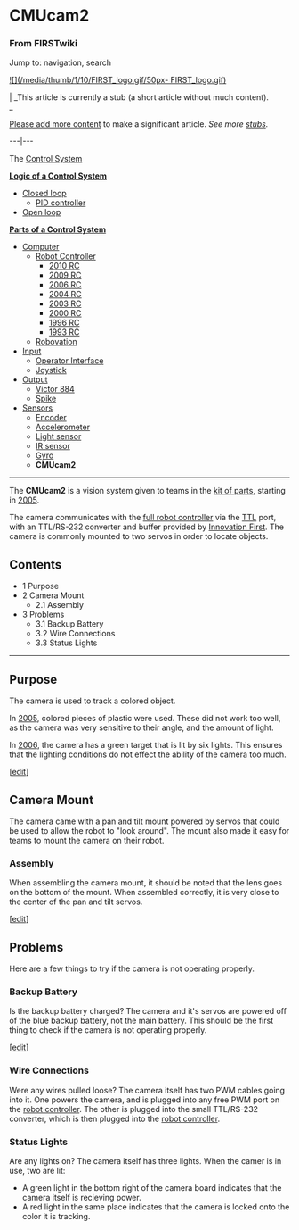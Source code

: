 # CMUcam2

### From FIRSTwiki

Jump to: navigation, search

[![](/media/thumb/1/10/FIRST_logo.gif/50px-
FIRST_logo.gif)](/index.php/Image:FIRST_logo.gif "" )

|  _This article is currently a stub (a short article without much content).  
_

[Please add more
content](http://www.firstwiki.net/index.php?title=CMUcam2&action=edit
"http://www.firstwiki.net/index.php?title=CMUcam2&action=edit" ) to make a
significant article. _See more [stubs](/index.php/Special:Shortpages
"Special:Shortpages" )._  
  
---|---  
  
  

The [Control System](/index.php/Control_system "Control system" )

**[Logic of a Control System](/index.php/Logic_of_a_control_system "Logic of a control system" )**

  * [Closed loop](/index.php/Closed_loop "Closed loop" )
    * [PID controller](/index.php/PID_controller "PID controller" )
  * [Open loop](/index.php/Open_loop "Open loop" )

**[Parts of a Control System](/index.php/Parts_of_a_control_system "Parts of a control system" )**

  * [Computer](/index.php/Computer "Computer" )
    * [Robot Controller](/index.php/Robot_Controller "Robot Controller" )
      * [2010 RC](/index.php/Robot_Controller_%282010%29 "Robot Controller \(2010\)" )
      * [2009 RC](/index.php/Robot_Controller_%282009%29 "Robot Controller \(2009\)" )
      * [2006 RC](/index.php/Robot_Controller_%282006%29 "Robot Controller \(2006\)" )
      * [2004 RC](/index.php/Robot_Controller_%282004%29 "Robot Controller \(2004\)" )
      * [2003 RC](/index.php/Robot_Controller_%282003%29 "Robot Controller \(2003\)" )
      * [2000 RC](/index.php/Robot_Controller_%282000%29 "Robot Controller \(2000\)" )
      * [1996 RC](/index.php?title=Robot_Controller_%281996%29&action=edit "Robot Controller \(1996\)" )
      * [1993 RC](/index.php?title=Robot_Controller_%281993%29&action=edit "Robot Controller \(1993\)" )
    * [Robovation](/index.php/Robovation "Robovation" )
  * [Input](/index.php/Input "Input" )
    * [Operator Interface](/index.php/Operator_Interface "Operator Interface" )
    * [Joystick](/index.php/Joystick "Joystick" )
  * [Output](/index.php/Output "Output" )
    * [Victor 884](/index.php/Victor_884 "Victor 884" )
    * [Spike](/index.php/Spike "Spike" )
  * [Sensors](/index.php/Sensor "Sensor" )
    * [Encoder](/index.php/Encoder "Encoder" )
    * [Accelerometer](/index.php/Accelerometer "Accelerometer" )
    * [Light sensor](/index.php?title=Light_sensor&action=edit "Light sensor" )
    * [IR sensor](/index.php/IR_sensor "IR sensor" )
    * [Gyro](/index.php/Gyro "Gyro" )
    * **CMUcam2**  
---  
  
The **CMUcam2** is a vision system given to teams in the [kit of
parts](/index.php/Kit_of_parts "Kit of parts" ), starting in
[2005](/index.php/Triple_Play "Triple Play" ).

The camera communicates with the [full robot
controller](/index.php/Full_robot_controller "Full robot controller" ) via the
[TTL](/index.php?title=TTL&action=edit "TTL" ) port, with an TTL/RS-232
converter and buffer provided by [Innovation
First](/index.php/Innovation_First%2C_Inc. "Innovation First, Inc." ). The
camera is commonly mounted to two servos in order to locate objects.

## Contents

  * 1 Purpose
  * 2 Camera Mount
    * 2.1 Assembly
  * 3 Problems
    * 3.1 Backup Battery
    * 3.2 Wire Connections
    * 3.3 Status Lights  
---  
  

## Purpose

The camera is used to track a colored object.

In [2005](/index.php/Triple_Play "Triple Play" ), colored pieces of plastic
were used. These did not work too well, as the camera was very sensitive to
their angle, and the amount of light.

In [2006](/index.php/Aim_High "Aim High" ), the camera has a green target that
is lit by six lights. This ensures that the lighting conditions do not effect
the ability of the camera too much.

[[edit](/index.php?title=CMUcam2&action=edit&section=2 "Edit section: Camera
Mount" )]

## Camera Mount

The camera came with a pan and tilt mount powered by servos that could be used
to allow the robot to "look around". The mount also made it easy for teams to
mount the camera on their robot.


### Assembly

When assembling the camera mount, it should be noted that the lens goes on the
bottom of the mount. When assembled correctly, it is very close to the center
of the pan and tilt servos.

[[edit](/index.php?title=CMUcam2&action=edit&section=4 "Edit section:
Problems" )]

## Problems

Here are a few things to try if the camera is not operating properly.


### Backup Battery

Is the backup battery charged? The camera and it's servos are powered off of
the blue backup battery, not the main battery. This should be the first thing
to check if the camera is not operating properly.

[[edit](/index.php?title=CMUcam2&action=edit&section=6 "Edit section: Wire
Connections" )]

### Wire Connections

Were any wires pulled loose? The camera itself has two PWM cables going into
it. One powers the camera, and is plugged into any free PWM port on the [robot
controller](/index.php/Robot_controller "Robot controller" ). The other is
plugged into the small TTL/RS-232 converter, which is then plugged into the
[robot controller](/index.php/Robot_controller "Robot controller" ).


### Status Lights

Are any lights on? The camera itself has three lights. When the camer is in
use, two are lit:

  * A green light in the bottom right of the camera board indicates that the camera itself is recieving power. 
  * A red light in the same place indicates that the camera is locked onto the color it is tracking. 

